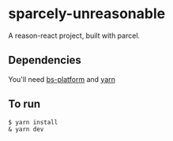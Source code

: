 # sparcely-unreasonable

A reason-react project, built with parcel.

## Dependencies

You'll need [bs-platform](https://www.npmjs.com/package/bs-platform) and [yarn](https://yarnpkg.com/en/)

## To run

```
$ yarn install
& yarn dev
```
